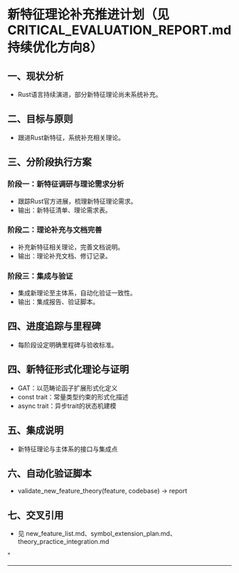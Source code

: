 ﻿# 新特征理论补充推进计划（见CRITICAL_EVALUATION_REPORT.md 持续优化方向8）

## 一、现状分析

- Rust语言持续演进，部分新特征理论尚未系统补充。

## 二、目标与原则

- 跟进Rust新特征，系统补充相关理论。

## 三、分阶段执行方案

### 阶段一：新特征调研与理论需求分析

- 跟踪Rust官方进展，梳理新特征理论需求。
- 输出：新特征清单、理论需求表。

### 阶段二：理论补充与文档完善

- 补充新特征相关理论，完善文档说明。
- 输出：理论补充文档、修订记录。

### 阶段三：集成与验证

- 集成新理论至主体系，自动化验证一致性。
- 输出：集成报告、验证脚本。

## 四、进度追踪与里程碑

- 每阶段设定明确里程碑与验收标准。

## 四、新特征形式化理论与证明

- GAT：以范畴论函子扩展形式化定义
- const trait：常量类型约束的形式化描述
- async trait：异步trait的状态机建模

## 五、集成说明

- 新特征理论与主体系的接口与集成点

## 六、自动化验证脚本

- validate_new_feature_theory(feature, codebase) -> report

## 七、交叉引用

- 见 new_feature_list.md、symbol_extension_plan.md、theory_practice_integration.md

"

---
